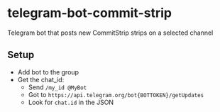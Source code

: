# telegram-bot-commit-strip

Telegram bot that posts new CommitStrip strips on a selected channel

## Setup

- Add bot to the group
- Get the chat_id:
  - Send `/my_id @MyBot`
  - Got to `https://api.telegram.org/bot{BOTTOKEN}/getUpdates`
  - Look for `chat.id` in the JSON
